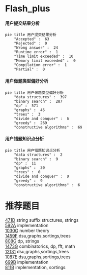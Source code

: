 # Flash_plus

<!-- tabs:start -->



#### **用户提交结果分析**

```mermaid
pie title 用户提交结果分析
    "Accepted" :  63
    "Rejected" :  0
    "Wrong answer" :  24
    "Runtime error" :  1
    "Time limit exceeded" :  10
    "Memory limit exceeded" :  0
    "Compilation error" :  1
    "Partial" :  0
```

#### **用户做题类型偏好分析**

```mermaid
pie title 用户做题类型偏好分析
    "data structures" :  397
    "binary search" :  287
    "dp" :  571
    "graphs" :  45
    "trees" :  3
    "divide and conquer" :  6
    "greedy" :  269
    "constructive algorithms" :  69
```
#### **用户错题知识点分析**

```mermaid
pie title 用户错题知识点分析
    "data structures" :  2
    "binary search" :  9
    "dp" :  11
    "graphs" :  30
    "trees" :  0
    "divide and conquer" :  0
    "greedy" :  9
    "constructive algorithms" :  6
```



<!-- tabs:end -->
# 推荐题目
[471D](https://codeforces.com/contest/471/problem/D)		string suffix structures,
                        strings		  
[592A](https://codeforces.com/contest/592/problem/A)		implementation		  
[1030G](https://codeforces.com/contest/1030/problem/G)		number theory		  
[1459F](https://codeforces.com/contest/1459/problem/F)		dsu,graphs,sortings,trees		  
[808G](https://codeforces.com/contest/808/problem/G)		dp,
                        strings		  
[1473G](https://codeforces.com/contest/1473/problem/G)		combinatorics,
                        dp,
                        fft,
                        math		  
[12131](https://codeforces.com/contest/1213/problem/1)		dsu,graphs,sortings,trees		  
[1087E](https://codeforces.com/contest/1087/problem/E)		dsu,graphs,sortings,trees		  
[699B](https://codeforces.com/contest/699/problem/B)		implementation		  
[811B](https://codeforces.com/contest/811/problem/B)		implementation,
                        sortings		  
